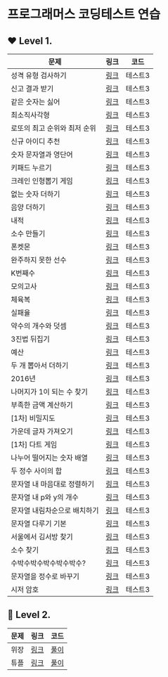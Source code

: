 # 프로그래머스 코딩테스트 연습


## ❤ Level 1.

|문제|링크|코드|
|------|---|---|
|성격 유형 검사하기|[링크](https://school.programmers.co.kr/learn/courses/30/lessons/118666)|테스트3|
|신고 결과 받기|[링크](https://school.programmers.co.kr/learn/courses/30/lessons/92334)|테스트3|
|같은 숫자는 싫어|[링크](https://school.programmers.co.kr/learn/courses/30/lessons/12906)|테스트3|
|최소직사각형|[링크](https://school.programmers.co.kr/learn/courses/30/lessons/86491)|테스트3|
|로또의 최고 순위와 최저 순위|[링크](https://school.programmers.co.kr/learn/courses/30/lessons/77484)|테스트3|
|신규 아이디 추천|[링크](https://school.programmers.co.kr/learn/courses/30/lessons/72410)|테스트3|
|숫자 문자열과 영단어|[링크](https://school.programmers.co.kr/learn/courses/30/lessons/81301)|테스트3|
|키패드 누르기|[링크](https://school.programmers.co.kr/learn/courses/30/lessons/67256)|테스트3|
|크레인 인형뽑기 게임|[링크](https://school.programmers.co.kr/learn/courses/30/lessons/64061)|테스트3|
|없는 숫자 더하기|[링크](https://school.programmers.co.kr/learn/courses/30/lessons/86051)|테스트3|
|음양 더하기|[링크](https://school.programmers.co.kr/learn/courses/30/lessons/76501)|테스트3|
|내적|[링크](https://school.programmers.co.kr/learn/courses/30/lessons/70128)|테스트3|
|소수 만들기|[링크](https://school.programmers.co.kr/learn/courses/30/lessons/12977)|테스트3|
|폰켓몬|[링크](https://school.programmers.co.kr/learn/courses/30/lessons/1845)|테스트3|
|완주하지 못한 선수|[링크](https://school.programmers.co.kr/learn/courses/30/lessons/42576)|테스트3|
|K번째수|[링크](https://school.programmers.co.kr/learn/courses/30/lessons/42748)|테스트3|
|모의고사|[링크](https://school.programmers.co.kr/learn/courses/30/lessons/42840)|테스트3|
|체육복|[링크](https://school.programmers.co.kr/learn/courses/30/lessons/42862)|테스트3|
|실패율|[링크](https://school.programmers.co.kr/learn/courses/30/lessons/42889)|테스트3|
|약수의 개수와 덧셈|[링크](https://school.programmers.co.kr/learn/courses/30/lessons/77884)|테스트3|
|3진법 뒤집기|[링크](https://school.programmers.co.kr/learn/courses/30/lessons/68935)|테스트3|
|예산|[링크](https://school.programmers.co.kr/learn/courses/30/lessons/)|테스트3|
|두 개 뽑아서 더하기|[링크](https://school.programmers.co.kr/learn/courses/30/lessons/)|테스트3|
|2016년|[링크](https://school.programmers.co.kr/learn/courses/30/lessons/)|테스트3|
|나머지가 1이 되는 수 찾기|[링크](https://school.programmers.co.kr/learn/courses/30/lessons/)|테스트3|
|부족한 금액 계산하기|[링크](https://school.programmers.co.kr/learn/courses/30/lessons/)|테스트3|
|[1차] 비밀지도|[링크](https://school.programmers.co.kr/learn/courses/30/lessons/)|테스트3|
|가운데 글자 가져오기|[링크](https://school.programmers.co.kr/learn/courses/30/lessons/)|테스트3|
|[1차] 다트 게임|[링크](https://school.programmers.co.kr/learn/courses/30/lessons/)|테스트3|
|나누어 떨어지는 숫자 배열|[링크](https://school.programmers.co.kr/learn/courses/30/lessons/)|테스트3|
|두 정수 사이의 합|[링크](https://school.programmers.co.kr/learn/courses/30/lessons/)|테스트3|
|문자열 내 마음대로 정렬하기|[링크](https://school.programmers.co.kr/learn/courses/30/lessons/)|테스트3|
|문자열 내 p와 y의 개수|[링크](https://school.programmers.co.kr/learn/courses/30/lessons/)|테스트3|
|문자열 내림차순으로 배치하기|[링크](https://school.programmers.co.kr/learn/courses/30/lessons/)|테스트3|
|문자열 다루기 기본|[링크](https://school.programmers.co.kr/learn/courses/30/lessons/)|테스트3|
|서울에서 김서방 찾기|[링크](https://school.programmers.co.kr/learn/courses/30/lessons/)|테스트3|
|소수 찾기|[링크](https://school.programmers.co.kr/learn/courses/30/lessons/)|테스트3|
|수박수박수박수박수박수?|[링크](https://school.programmers.co.kr/learn/courses/30/lessons/)|테스트3|
|문자열을 정수로 바꾸기|[링크](https://school.programmers.co.kr/learn/courses/30/lessons/)|테스트3|
|시저 암호|[링크](https://school.programmers.co.kr/learn/courses/30/lessons/)|테스트3|







## 🧡 Level 2.

|문제|링크|코드|
|------|---|---|
|위장|[링크](https://school.programmers.co.kr/learn/courses/30/lessons/42578)|[풀이](./Level2/42578/solution.py)|
|튜플|[링크](https://school.programmers.co.kr/learn/courses/30/lessons/64065)|[풀이](./Level2/64065/solution.py)|
